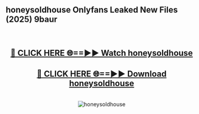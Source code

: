 <h2>honeysoldhouse Onlyfans Leaked New Files (2025) 9baur</h2>
<br>
<div align="center">
<h2><a href="https://mediafiles.top/honeysoldhouse&ref=git" rel="nofollow">🔴 CLICK HERE 🌐==►► Watch honeysoldhouse</a></h2>
<h2><a href="https://mediafiles.top/honeysoldhouse&ref=git" rel="nofollow">🔴 CLICK HERE 🌐==►► Download honeysoldhouse</a></h2>
<br>
<a href="https://mediafiles.top/honeysoldhouse&ref=git" rel="nofollow" data-target="animated-image.originalLink"><img src="https://i.ibb.co.com/xMMVF88/686577567.gif" alt="honeysoldhouse" style="max-width: 100%; display: inline-block;" data-target="animated-image.originalImage"></a>
</div>
<br>
<br>